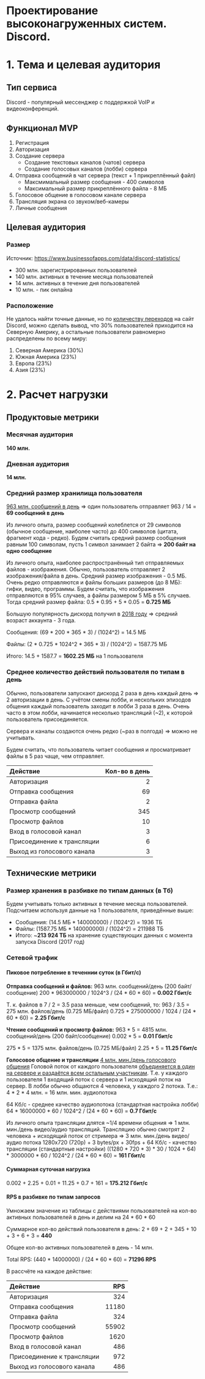 # Проектирование высоконагруженных систем. Discord.

# 1. Тема и целевая аудитория

## Тип сервиса

Discord - популярный мессенджер с поддержкой VoIP и видеоконференций.

## Функционал MVP

1. Регистрация
2. Авторизация
3. Создание сервера
    * Создание текстовых каналов (чатов) сервера
    * Создание голосовых каналов (лобби) сервера
4. Отправка сообщений в чат сервера (текст + 1 прикреплённый файл)
    * Максмимальный размер сообщения - 400 символов
    * Максимальный размер прикреплённого файла - 8 МБ
5. Голосовое общение в голосовом канале сервера
6. Трансляция экрана со звуком/веб-камеры
6. Личные сообщения

## Целевая аудитория
### Размер 

Источник: https://www.businessofapps.com/data/discord-statistics/
* 300 млн. зарегистрированных пользователей
* 140 млн. активных в течение месяца пользователей 
* 14 млн. активных в течение дня пользователей
* 10 млн. - пик онлайна

### Расположение

Не удалось найти точные данные, но по [количеству переходов](https://www.similarweb.com/website/discord.com/#overview) на сайт Discord, можно сделать вывод, что 30% пользователей приходится на Северную Америку, а остальные пользователи равномерно распределены по всему миру:
1. Северная Америка (30%)
2. Южная Америка (23%)
3. Европа (23%)
4. Азия (23%)

# 2. Расчет нагрузки

## Продуктовые метрики

### Месячная аудитория

**140 млн.**

### Дневная аудитория

**14 млн.**

### Средний размер хранилища пользователя

[963 млн. сообщений в день](https://influencermarketinghub.com/discord-stats/)
=> один пользователь отправляет 963 / 14 = **69 сообщений в день** 

Из личного опыта, размер сообщений колеблется от 29 символов (обычное сообщение, наиболее часто) до 400 символов (цитата, фрагмент кода - редко). Будем считать средний размер сообщения равным 100 символам, пусть 1 символ занимает 2 байта => **200 байт на одно сообщение**

Из личного опыта, наиболее распространённый тип отправляемых файлов - изображения. Обычно, пользователь отправляет 2 изображения/файла в день. Средний размер изображения - 0.5 МБ. Очень редко отправляются и файлы больших размеров (до 8 МБ): гифки, видео, программы. Будем считать, что изображения отправляются в 95% случаев, а файлы размером 5 МБ в 5% случаев. Тогда средний размер файла: 0.5 * 0.95 + 5 * 0.05 = **0.725 МБ**

Большую популярность дискорд получил в [2018 году](https://www.businessofapps.com/data/discord-statistics/) 
=> средний возраст аккаунта - 3 года.

Сообщения: (69 * 200 * 365 * 3) / (1024^2) = 14.5 МБ

Файлы: (2 * 0.725 * 1024^2 * 365 * 3) / (1024^2) = 1587.75 МБ

Итого: 14.5 + 1587.7 = **1602.25 МБ** на 1 пользователя

### Среднее количество действий пользователя по типам в день

Обычно, пользователи запускают дискорд 2 раза в день каждый день => 2 авторизации в день. С учётом смены лобби, и нескольких эпизодов общения каждый пользователь заходит в лобби 3 раза в день. Очень часто в этом лобби, начинается несколько трансляций (~2), к которой пользователь присоединяется.

Сервера и каналы создаются очень редко (~раз в полгода) => можно не учитывать.

Будем считать, что пользователь читает сообщения и просматривает файлы в 5 раз чаще, чем отправляет.

| Действие                   | Кол-во в день      |
| :---                       |                ---:|
| Авторизация                | 2                  |
| Отправка сообщения         | 69                 |
| Отправка файла             | 2                  |
| Просмотр сообщений         | 345                |
| Просмотр файлов            | 10                 |
| Вход в голосовой канал     | 3                  |
| Присоединение к трансляции | 6                  |
| Выход из голосового канала | 3                  |

## Технические метрики

### Размер хранения в разбивке по типам данных (в Тб)

Будем учитывать только активных в течение месяца пользователей. Подсчитаем используя данные на 1 пользователя, приведённые выше:
* Сообщения: (14.5 МБ * 140000000) / (1024^2) = 1936 ТБ
* Файлы: (1587.75 МБ * 140000000) / (1024^2) = 211988 ТБ
* Итого: ~**213 924 ТБ** на хранение существующих данных с момента запуска Discord (2017 год)

### Сетевой трафик

#### Пиковое потребление в теченнии суток (в Гбит/с)

**Отправка сообщений и файлов:**
963 млн. сообщений/день (200 байт/сообщение)
200 * 963000000 / 1024^3 / (24 * 60 * 60) = **0.002 Гбит/c**

Т. к. файлов в 7 / 2 = 3.5 раза меньше, чем сообщений, то:
963 / 3.5 = 275 млн. файлов/день (0.725 МБ/файл)
0.725 * 275000000 / 1024 / (24 * 60 * 60) = **2.25 Гбит/c**

**Чтение сообщений и просмотр файлов:**
963 * 5 = 4815 млн. сообщений/день (200 байт/сообщение)
0.002 * 5 = **0.01 Гбит/с**

275 * 5 = 1375 млн. файлов/день (0.725 МБ/файл)
2.25 * 5 = **11.25 Гбит/c**

**Голосовое общение и трансляции**
[4 млн. мин./день голосового общения](https://influencermarketinghub.com/discord-stats/)
Головой поток от каждого пользователя [объединяется в один на сервере и раздаётся всем остальным участникам](https://blog.discord.com/how-discord-handles-two-and-half-million-concurrent-voice-users-using-webrtc-ce01c3187429). Т.е. у каждого пользователя 1 входящий поток с сервера и 1 исходящий поток на сервер. В лобби обычно общаются 4 человека, у каждого 2 потока. Т.е.:
4 * 2 * 4 млн. = 16 млн. мин. аудиопотока

64 Кб/c - среднее качество аудиопотока (стандартная настройка лобби)
64 * 16000000 * 60 / 1024^2 / (24 * 60 * 60) = **0.7 Гбит/c**

Из личного опыта трансляции длятся ~1/4 времени общения => 1 млн. мин./день видео/аудио трансляций.
Трансляцию обычно смотрят 2 человека + исходящий поток от стримера => 3 млн. мин./день видео/аудио потока
1280x720 (720p) + 3 bytes/px + 30fps + 64 Кб/c - качество трансляции (стандартные настройки)
((1280 * 720 * 3) * 30 / 1024 + 64) * 3000000 * 60 / 1024^2 / (24 * 60 * 60) = **161 Гбит/с**

#### Суммарная суточная нагрузка

0.002 + 2.25 + 0.01 + 11.25 + 0.7 + 161 = **175.212 Гбит/c**

#### RPS в разбивке по типам запросов

Умножаем значение из таблицы с действиями пользователей на кол-во активных пользователей в день и делим на 24 * 60 * 60

Суммарное кол-во действий пользователя в день:
2 + 69 + 2 + 345 + 10 + 3 + 6 + 3 = **440**

Общее кол-во активных пользователей в день - 14 млн.

Total RPS:
(440 * 14000000) / (24 * 60 * 60) = **71296 RPS**

В рассчёте на каждое действие:

| Действие                   | RPS                  |
| :---                       |                  ---:|
| Авторизация                | 324                  |
| Отправка сообщения         | 11180                |
| Отправка файла             | 324                  |
| Просмотр сообщений         | 55902                |
| Просмотр файлов            | 1620                 |
| Вход в голосовой канал     | 486                  |
| Присоединение к трансляции | 972                  |
| Выход из голосового канала | 486                  |

